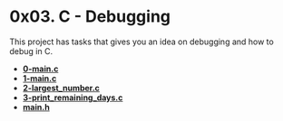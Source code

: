 # 0x03. C - Debugging

This project has tasks that gives you an idea on debugging and how to debug in C.

* **[0-main.c](./0-main.c)**
* **[1-main.c](./1-main.c)**
* **[2-largest_number.c](./2-largest_number.c)**
* **[3-print_remaining_days.c](./3-print_remaining_days.c)**
* **[main.h](./main.h)**
